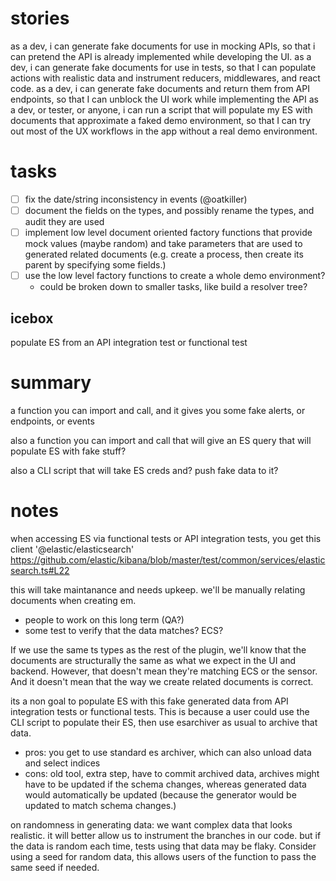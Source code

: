 # stories
as a dev, i can generate fake documents for use in mocking APIs, so that i can pretend the API is already implemented while developing the UI.
as a dev, i can generate fake documents for use in tests, so that I can populate actions with realistic data and instrument reducers, middlewares, and react code.
as a dev, i can generate fake documents and return them from API endpoints, so that I can unblock the UI work while implementing the API
as a dev, or tester, or anyone, i can run a script that will populate my ES with documents that approximate a faked demo environment, so that I can try out most of the UX workflows in the app without a real demo environment.

# tasks
- [ ] fix the date/string inconsistency in events (@oatkiller)
- [ ] document the fields on the types, and possibly rename the types, and audit they are used
- [ ] implement low level document oriented factory functions that provide mock values (maybe random) and take parameters that are used to generated related documents (e.g. create a process, then create its parent by specifying some fields.)
- [ ] use the low level factory functions to create a whole demo environment?
  - could be broken down to smaller tasks, like build a resolver tree?

## icebox
populate ES from an API integration test or functional test

# summary
a function you can import and call, and it gives you some fake alerts, or endpoints, or events

also a function you can import and call that will give an ES query that will populate ES with fake stuff?

also a CLI script that will take ES creds and? push fake data to it?

# notes
when accessing ES via functional tests or API integration tests, you get this client '@elastic/elasticsearch' https://github.com/elastic/kibana/blob/master/test/common/services/elasticsearch.ts#L22

this will take maintanance and needs upkeep. we'll be manually relating documents when creating em.
  - people to work on this long term (QA?)
  - some test to verify that the data matches? ECS?

If we use the same ts types as the rest of the plugin, we'll know that the documents are structurally the same as what we expect in the UI and backend. However, that doesn't mean they're matching ECS or the sensor. And it doesn't mean that the way we create related documents is correct.

its a non goal to populate ES with this fake generated data from API integration tests or functional tests. This is because a user could use the CLI script to populate their ES, then use esarchiver as usual to archive that data.
  - pros: you get to use standard es archiver, which can also unload data and select indices
  - cons: old tool, extra step, have to commit archived data, archives might have to be updated if the schema changes, whereas generated data would automatically be updated (because the generator would be updated to match schema changes.)

on randomness in generating data: we want complex data that looks realistic. it will better allow us to instrument the branches in our code. but if the data is random each time, tests using that data may be flaky. Consider using a seed for random data, this allows users of the function to pass the same seed if needed.
